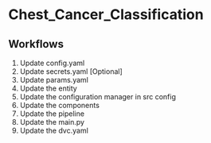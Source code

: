 # Chest_Cancer_Classification


## Workflows

1. Update config.yaml
2. Update secrets.yaml [Optional]
3. Update params.yaml
4. Update the entity 
5. Update the configuration manager in src config
6. Update the components
7. Update the pipeline
8. Update the main.py
9. Update the dvc.yaml